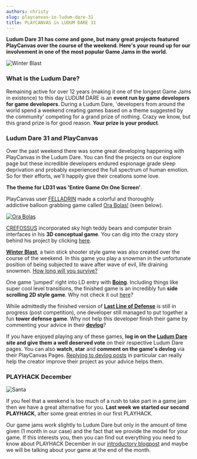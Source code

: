 ```yaml
---
authors: christy
slug: playcanvas-in-ludum-dare-31
title: PLAYCANVAS in LUDUM DARE 31
---
```


**Ludum Dare 31 has come and gone, but many great projects featured PlayCanvas over the course of the weekend. Here's your round up for our involvement in one of the most popular Game Jams in the world.**

![Winter Blast](/img/ld31-winter-blast.png)

<!-- truncate -->

### What is the Ludum Dare?

Remaining active for over 12 years (making it one of the longest Game Jams in existence) to this day LUDUM DARE is an **event run by game developers for game developers**. During a Ludum Dare, 'developers from around the world spend a weekend creating games based on a theme suggested by the community' competing for a grand prize of nothing. Crazy we know, but this grand prize is for good reason. **Your prize is your product**.

### Ludum Dare 31 and PlayCanvas

Over the past weekend there was some great developing happening with PlayCanvas in the Ludum Dare. You can find the projects on our explore page but these incredible developers endured espionage grade sleep deprivation and probably experienced the full spectrum of human emotion. So for their efforts, we'll happily give their creations some love.

**The theme for LD31 was 'Entire Game On One Screen'**.

PlayCanvas user [FELLADRIN](https://playcanvas.com/user/felladrin) made a colorful and thoroughly addictive balloon grabbing game called [Ora Bolas!](https://playcanv.as/p/tfHfJdt7/) (seen below).

[![Ora Bolas](/img/ld31-ora-bolas.png)](https://playcanv.as/p/tfHfJdt7/)

[CREFOSSUS](https://playcanvas.com/user/crefossus) incorporated sky high teddy bears and computer brain interfaces in his **3D conceptual game**. You can dig into the crazy story behind his project by clicking [here](https://playcanv.as/p/p5kAudr6/).

**[Winter Blast](https://playcanv.as/p/WEQSCayp/)**, a twin stick shooter style game was also created over the course of the weekend. In this game you play a snowman in the unfortunate position of being subjected to wave after wave of evil, life draining snowmen. [How long will you survive?](https://playcanv.as/p/WEQSCayp/)

One game 'jumped' right into LD entry with [**Boing**](https://playcanv.as/p/zgwRFIzj/). Including things like super cool level transitions, the finished game is an incredibly fun **side scrolling 2D style game**. Why not check it out [here](https://playcanv.as/p/zgwRFIzj/)?

While admittedly the finished version of **[Last Line of Defense](https://playcanv.as/p/OOoBHmSw/)** is still in progress (post competition), one developer still managed to put together a fun **tower defense game**. Why not help this developer finish their game by commenting your advice in their **[devlog](https://playcanvas.com/project/333752/overview/last-line-of-defense)**?

If you have enjoyed playing any of these games, **log in on the [Ludum Dare](https://ludumdare.com/) site and give them a well deserved vote** on their respective Ludum Dare pages. You can also **watch**, **star** and **comment on the game's devlog** via their PlayCanvas Pages. [Replying to devlog posts](https://blog.playcanvas.com/the-devlog-playcanvas-community-feature/) in particular can really help the creator improve their project as your advice helps them.

### PLAYHACK December

![Santa](/img/playhack-santa.jpg)

If you feel that a weekend is too much of a rush to take part in a game jam then we have a great alternative for you. **Last week we started our second PLAYHACK**, after some great entries in our first PLAYHACK.

Our game jams work slightly to Ludum Dare but only in the amount of time given (1 month in our case) and the fact that we provide the model for your game. If this interests you, then you can find out everything you need to know about PLAYHACK December in our [introductory blogpost](https://blog.playcanvas.com/playhack-december-jolly-santa/) and maybe we will be talking about your game at the end of the month.
